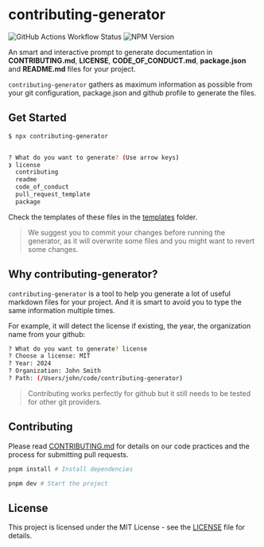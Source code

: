 # contributing-generator

![GitHub Actions Workflow Status](https://img.shields.io/github/actions/workflow/status/friedrith/contributing-generator/release.yml)
![NPM Version](https://img.shields.io/npm/v/contributing-generator)

An smart and interactive prompt to generate documentation in **CONTRIBUTING.md**, **LICENSE**, **CODE_OF_CONDUCT.md**, **package.json** and **README.md** files for your project.

`contributing-generator` gathers as maximum information as possible from your git configuration, package.json and github profile to generate the files.

## Get Started

```bash
$ npx contributing-generator


? What do you want to generate? (Use arrow keys)
❯ license
  contributing
  readme
  code_of_conduct
  pull_request_template
  package
```

Check the templates of these files in the [templates](./templates) folder.

> We suggest you to commit your changes before running the generator, as it will overwrite some files and you might want to revert some changes.

## Why contributing-generator?

`contributing-generator` is a tool to help you generate a lot of useful markdown files for your project. And it is smart to avoid you to type the same information multiple times.

For example, it will detect the license if existing, the year, the organization name from your github:

```bash
? What do you want to generate? license
? Choose a license: MIT
? Year: 2024
? Organization: John Smith
? Path: (/Users/john/code/contributing-generator)
```

> Contributing works perfectly for github but it still needs to be tested for other git providers.

## Contributing

Please read [CONTRIBUTING.md](CONTRIBUTING.md) for details on our code practices and the process for submitting pull requests.

```bash
pnpm install # Install dependencies

pnpm dev # Start the project
```

## License

This project is licensed under the MIT License - see the [LICENSE](LICENSE) file for details.
